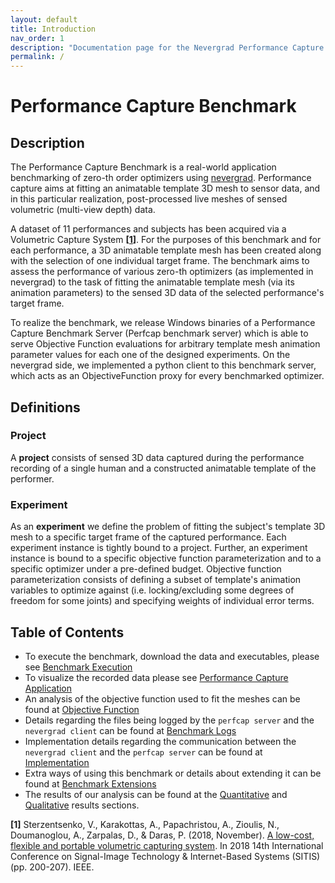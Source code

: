 ```yaml
---
layout: default
title: Introduction
nav_order: 1
description: "Documentation page for the Nevergrad Performance Capture Benchmark"
permalink: /
---
```


# Performance Capture Benchmark

## Description

The Performance Capture Benchmark is a real-world application benchmarking of zero-th order optimizers using [nevergrad](https://facebookresearch.github.io/nevergrad/).
Performance capture aims at fitting an animatable template 3D mesh to sensor data, and in this particular realization, post-processed live meshes of sensed volumetric (multi-view depth) data.

A dataset of 11 performances and subjects has been acquired via a Volumetric Capture System __\[[1](#VolCap)\]__.
For the purposes of this benchmark and for each performance, a 3D animatable template mesh has been created along with the selection of one individual target frame.
The benchmark aims to assess the performance of various zero-th optimizers (as implemented in nevergrad) to the task of fitting the animatable template mesh (via its animation parameters) to the sensed 3D data of the selected performance's target frame.

To realize the benchmark, we release Windows binaries of a Performance Capture Benchmark Server (Perfcap benchmark server) which is able to serve Objective Function evaluations for arbitrary template mesh animation parameter values for each one of the designed experiments.
On the nevergrad side, we implemented a python client to this benchmark server, which acts as an ObjectiveFunction proxy for every benchmarked optimizer.

## Definitions

### Project

A **project** consists of sensed 3D data captured during the performance recording of a single human and a constructed animatable template of the performer.

### Experiment

As an **experiment** we define the problem of fitting the subject's template 3D mesh to a specific target frame of the captured performance. Each experiment instance is tightly bound to a project.
Further, an experiment instance is bound to a specific objective function parameterization and to a specific optimizer under a pre-defined budget.
Objective function parameterization consists of defining a subset of template's animation variables to optimize against (i.e. locking/excluding some degrees of freedom for some joints) and specifying weights of individual error terms.

## Table of Contents
- To execute the benchmark, download the data and executables, please see [Benchmark Execution](installation.md)
- To visualize the recorded data please see [Performance Capture Application](app.md)
- An analysis of the objective function used to fit the meshes can be found at [Objective Function](objective_function.md)
- Details regarding the files being logged by the `perfcap server` and the `nevergrad client` can be found at [Benchmark Logs](logging.md)
- Implementation details regarding the communication between the `nevergrad client` and the `perfcap server` can be found at [Implementation](codedoc.md)
- Extra ways of using this benchmark or details about extending it can be found at [Benchmark Extensions](extensions.md)
- The results of our analysis can be found at the [Quantitative](quantitative.md) and [Qualitative](qualitative.md) results sections.


<a name="VolCap"/>__[1]__ Sterzentsenko, V., Karakottas, A., Papachristou, A., Zioulis, N., Doumanoglou, A., Zarpalas, D., & Daras, P. (2018, November). [A low-cost, flexible and portable volumetric capturing system](https://arxiv.org/pdf/1909.01207.pdf). In 2018 14th International Conference on Signal-Image Technology & Internet-Based Systems (SITIS) (pp. 200-207). IEEE.